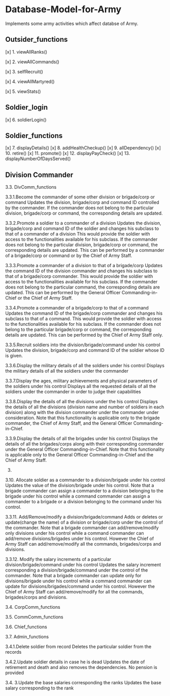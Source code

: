 # Database-Model-for-Army
Implements some army activities which affect databse of Army.

## Outsider_functions

[x] 1.  viewAllRanks()

[x] 2.  viewAllCommands()

[x] 3.  selfRecruit()

[x] 4.  viewAllMartyred()

[x] 5.  viewStats()

## Soldier_login

[x] 6.  soldierLogin()

## Soldier_functions

[x] 7.  displayDetails()
[x] 8.  addHealthCheckup()
[x] 9. allDependency()
[x] 10. retire()
[x] 11. promote() 
[x] 12. displayPayCheck()
[x] 13. displayNumberOfDaysServed()

## Division Commander

3.3. DivComm_functions

3.3.1.Become the commander of some other division or brigade/corp or command
Updates the division, brigade/corp and command ID controlled by the commander. If
the commander does not belong to the particular division, brigade/corp or command,
the corresponding details are updated.

3.3.2.Promote a soldier to a commander of a division
Updates the division, brigade/corp and command ID of the soldier and changes his
subclass to that of a commander of a division This would provide the soldier with access
to the functionalities available for his subclass. If the commander does not belong to the
particular division, brigade/corp or command, the corresponding details are updated.
This can be performed by a commander of a brigade/corp or command or by the Chief
of Army Staff.

3.3.3.Promote a commander of a division to that of a brigade/corp
Updates the command ID of the division commander and changes his subclass to that of
a brigade/corp commander. This would provide the soldier with access to the
functionalities available for his subclass. If the commander does not belong to the
particular command, the corresponding details are updated. This can be performed by
the General Officer Commanding-in-Chief or the Chief of Army Staff.

3.3.4.Promote a commander of a brigade/corp to that of a command
Updates the command ID of the brigade/corp commander and changes his subclass to
that of a command. This would provide the soldier with access to the functionalities 
available for his subclass. If the commander does not belong to the particular
brigade/corp or command, the corresponding details are updated. This can be
performed by the Chief of Army Staff only.

3.3.5.Recruit soldiers into the division/brigade/command under his control
Updates the division, brigade/corp and command ID of the soldier whose ID is given.

3.3.6.Display the military details of all the soldiers under his
control
Displays the military details of all the soldiers under the commander

3.3.7.Display the ages, military achievements and physical
parameters of the soldiers under his control
Displays all the requested details of all the soldiers under the commander in order to
judge their capabilities

3.3.8.Display the details of all the divisions under the his control
Displays the details of all the divisions (division name and number of soldiers in each
division) along with the division commander under the commander under
consideration. Note that this functionality is applicable only to the brigade commander,
the Chief of Army Staff, and the General Officer Commanding-in-Chief.

3.3.9.Display the details of all the brigades under his control
Displays the details of all the brigades/corps along with their corresponding
commander under the General Officer Commanding-in-Chief. Note that this
functionality is applicable only to the General Officer Commanding-in-Chief and the
Chief of Army Staff.

3.
3.10. Allocate soldier as a commander to a division/brigade
under his control
Updates the value of the division/brigade under his control. Note that a brigade
commander can assign a commander to a division belonging to the brigade under his
control while a command commander can assign a commander to a brigade or a
division belonging to the command under his control. 

3.3.11. Add/Remove/modify a division/brigade/command
Adds or deletes or update(change the name) of a division or brigade/corp under the
control of the commander. Note that a brigade commander can add/remove/modify
only divisions under his control while a command commander can add/remove
divisions/brigades under his control. However the Chief of Army Staff can
add/remove/modify all the commands, brigades/corps and divisions.

3.3.12. Modify the salary increments of a particular
division/brigade/command under his control
Updates the salary increment corresponding a division/brigade/command under the
control of the commander. Note that a brigade commander can update only for
divisions/brigade under his control while a command commander can update for
divisions/brigades/command under his control. However the Chief of Army Staff can
add/remove/modify for all the commands, brigades/corps and divisions.

3.4. CorpComm_functions

3.5. CommComm_functions

3.6. Chief_functions

3.7. Admin_functions


3.4.1.Delete soldier from record
Deletes the particular soldier from the records

3.4.2.Update soldier details in case he is dead
Updates the date of retirement and death and also removes the dependencies. No
pension is provided

3.4.
3.Update the base salaries corresponding the ranks
Updates the base salary corresponding to the rank 
